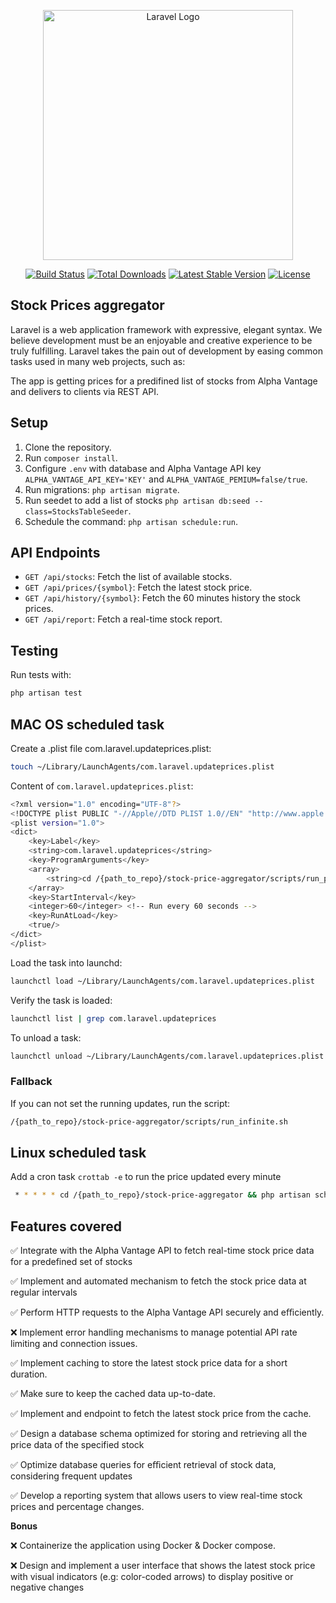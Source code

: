 <p align="center"><a href="https://laravel.com" target="_blank"><img src="https://raw.githubusercontent.com/laravel/art/master/logo-lockup/5%20SVG/2%20CMYK/1%20Full%20Color/laravel-logolockup-cmyk-red.svg" width="400" alt="Laravel Logo"></a></p>

<p align="center">
<a href="https://github.com/laravel/framework/actions"><img src="https://github.com/laravel/framework/workflows/tests/badge.svg" alt="Build Status"></a>
<a href="https://packagist.org/packages/laravel/framework"><img src="https://img.shields.io/packagist/dt/laravel/framework" alt="Total Downloads"></a>
<a href="https://packagist.org/packages/laravel/framework"><img src="https://img.shields.io/packagist/v/laravel/framework" alt="Latest Stable Version"></a>
<a href="https://packagist.org/packages/laravel/framework"><img src="https://img.shields.io/packagist/l/laravel/framework" alt="License"></a>
</p>

## Stock Prices aggregator

Laravel is a web application framework with expressive, elegant syntax. We believe development must be an enjoyable and creative experience to be truly fulfilling. Laravel takes the pain out of development by easing common tasks used in many web projects, such as:

The app is getting prices for a predifined list of stocks from Alpha Vantage and delivers to clients via REST API.

## Setup
1. Clone the repository.
2. Run `composer install`.
3. Configure `.env` with database and Alpha Vantage API key `ALPHA_VANTAGE_API_KEY='KEY'` and `ALPHA_VANTAGE_PEMIUM=false/true`.
4. Run migrations: `php artisan migrate`.
5. Run seedet to add a list of stocks `php artisan db:seed --class=StocksTableSeeder`.
6. Schedule the command: `php artisan schedule:run`.

## API Endpoints
- `GET /api/stocks`: Fetch the list of available stocks.
- `GET /api/prices/{symbol}`: Fetch the latest stock price.
- `GET /api/history/{symbol}`: Fetch the 60 minutes history the stock prices.
- `GET /api/report`: Fetch a real-time stock report.

## Testing
Run tests with:
```bash
php artisan test
```

## MAC OS scheduled task

Create a .plist file com.laravel.updateprices.plist:

```bash
touch ~/Library/LaunchAgents/com.laravel.updateprices.plist
```

Content of `com.laravel.updateprices.plist`:

```bash
<?xml version="1.0" encoding="UTF-8"?>
<!DOCTYPE plist PUBLIC "-//Apple//DTD PLIST 1.0//EN" "http://www.apple.com/DTDs/PropertyList-1.0.dtd">
<plist version="1.0">
<dict>
    <key>Label</key>
    <string>com.laravel.updateprices</string>
    <key>ProgramArguments</key>
    <array>
        <string>cd /{path_to_repo}/stock-price-aggregator/scripts/run_price_updates.sh</string>
    </array>
    <key>StartInterval</key>
    <integer>60</integer> <!-- Run every 60 seconds -->
    <key>RunAtLoad</key>
    <true/>
</dict>
</plist>
```

Load the task into launchd:

```bash
launchctl load ~/Library/LaunchAgents/com.laravel.updateprices.plist
```

Verify the task is loaded:

```bash
launchctl list | grep com.laravel.updateprices
```

To unload a task:

```bash
launchctl unload ~/Library/LaunchAgents/com.laravel.updateprices.plist
```

### Fallback
If you can not set the running updates, run the script:

```bash
/{path_to_repo}/stock-price-aggregator/scripts/run_infinite.sh
```

## Linux scheduled task
Add a cron task `crottab -e` to run the price updated every minute
```bash
 * * * * * cd /{path_to_repo}/stock-price-aggregator && php artisan schedule:run >> /dev/null 2>&1
 ```

## Features covered
 ✅ Integrate with the Alpha Vantage API to fetch real-time stock price data for a predefined set of stocks
 
 ✅ Implement and automated mechanism to fetch the stock price data at regular intervals
 
 ✅ Perform HTTP requests to the Alpha Vantage API securely and eﬃciently.
 
 ❌ Implement error handling mechanisms to manage potential API rate limiting and connection issues.
 
 ✅ Implement caching to store the latest stock price data for a short duration.
 
 ✅ Make sure to keep the cached data up-to-date.
 
 ✅ Implement and endpoint to fetch the latest stock price from the cache.
 
 ✅ Design a database schema optimized for storing and retrieving all the price data of the specified stock
 
 ✅ Optimize database queries for eﬃcient retrieval of stock data, considering frequent updates
 
 ✅ Develop a reporting system that allows users to view real-time stock prices and percentage changes.


**Bonus**

 ❌ Containerize the application using Docker & Docker compose.

 ❌ Design and implement a user interface that shows the latest stock price with visual indicators (e.g: color-coded arrows) to display positive or negative changes
